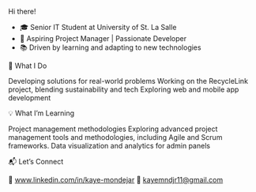 Hi there!

- 🎓 Senior IT Student at University of St. La Salle
- 🚀 Aspiring Project Manager | Passionate Developer
- 📚 Driven by learning and adapting to new technologies



🌟 What I Do

Developing solutions for real-world problems
Working on the RecycleLink project, blending sustainability and tech
Exploring web and mobile app development



💡 What I’m Learning

Project management methodologies
Exploring advanced project management tools and methodologies, including Agile and Scrum frameworks.
Data visualization and analytics for admin panels

📬 Let’s Connect

💼 www.linkedin.com/in/kaye-mondejar
📧 kayemndjr11@gmail.com
